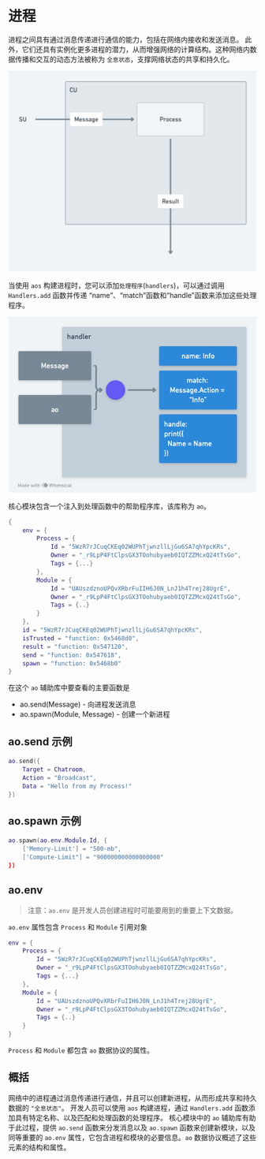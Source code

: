 # 进程

进程之间具有通过消息传递进行通信的能力，包括在网络内接收和发送消息。 此外，它们还具有实例化更多进程的潜力，从而增强网络的计算结构。这种网络内数据传播和交互的动态方法被称为 `全息状态`，支撑网络状态的共享和持久化。

![流程图](process-diagram.png)

当使用 `aos` 构建进程时，您可以添加`处理程序`(`handlers`)，可以通过调用 `Handlers.add` 函数并传递 “name”、“match”函数和“handle”函数来添加这些处理程序。

![处理程序图](handler-diagram.png)

核心模块包含一个注入到处理函数中的帮助程序库，该库称为 `ao`。

```lua
{
    env = {
        Process = {
            Id = "5WzR7rJCuqCKEq02WUPhTjwnzllLjGu6SA7qhYpcKRs",
            Owner = "_r9LpP4FtClpsGX3TOohubyaeb0IQTZZMcxQ24tTsGo",
            Tags = {...}
        },
        Module = {
            Id = "UAUszdznoUPQvXRbrFuIIH6J0N_LnJ1h4Trej28UgrE",
            Owner = "_r9LpP4FtClpsGX3TOohubyaeb0IQTZZMcxQ24tTsGo",
            Tags = {..}
        }
    },
    id = "5WzR7rJCuqCKEq02WUPhTjwnzllLjGu6SA7qhYpcKRs",
    isTrusted = "function: 0x5468d0",
    result = "function: 0x547120",
    send = "function: 0x547618",
    spawn = "function: 0x5468b0"
}
```

在这个 `ao` 辅助库中要查看的主要函数是

- ao.send(Message) - 向进程发送消息
- ao.spawn(Module, Message) - 创建一个新进程

## ao.send 示例

```lua
ao.send({
    Target = Chatroom,
    Action = "Broadcast",
    Data = "Hello from my Process!"
})
```

## ao.spawn 示例

```lua
ao.spawn(ao.env.Module.Id, {
    ['Memory-Limit'] = "500-mb",
    ['Compute-Limit"] = "900000000000000000"
})
```

## ao.env

> 注意：`ao.env` 是开发人员创建进程时可能要用到的重要上下文数据。

`ao.env` 属性包含 `Process` 和 `Module` 引用对象

```lua
env = {
    Process = {
        Id = "5WzR7rJCuqCKEq02WUPhTjwnzllLjGu6SA7qhYpcKRs",
        Owner = "_r9LpP4FtClpsGX3TOohubyaeb0IQTZZMcxQ24tTsGo",
        Tags = {...}
    },
    Module = {
        Id = "UAUszdznoUPQvXRbrFuIIH6J0N_LnJ1h4Trej28UgrE",
        Owner = "_r9LpP4FtClpsGX3TOohubyaeb0IQTZZMcxQ24tTsGo",
        Tags = {..}
    }
}
```

`Process` 和 `Module` 都包含 `ao` 数据协议的属性。

## 概括

网络中的进程通过消息传递进行通信，并且可以创建新进程，从而形成共享和持久数据的 `"全息状态"`。 开发人员可以使用 `aos` 构建进程，通过 `Handlers.add` 函数添加具有特定名称、以及匹配和处理函数的处理程序。 核心模块中的 `ao` 辅助库有助于此过程，提供 `ao.send` 函数来分发消息以及 `ao.spawn` 函数来创建新模块，以及同等重要的 `ao.env` 属性，它包含进程和模块的必要信息。`ao` 数据协议概述了这些元素的结构和属性。
